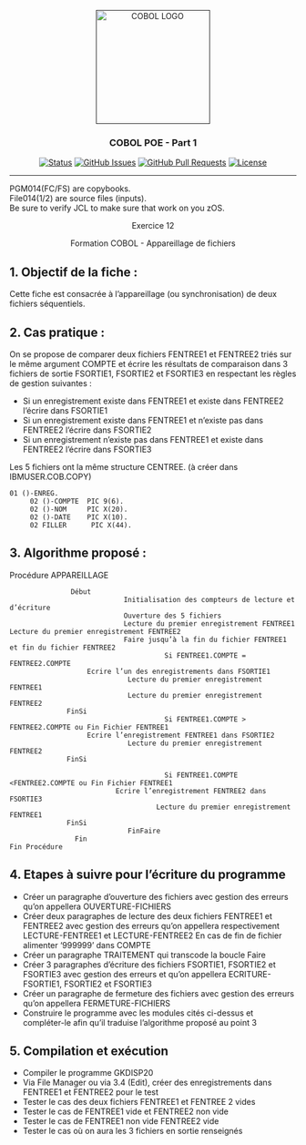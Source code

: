 <p align="center">
  <a href="" rel="noopener">
 <img width=200px height=200px src="https://www.krescentglobal.com/images/iphone/cobol-1.png" alt="COBOL LOGO"></a>
</p>

<h3 align="center">COBOL POE - Part 1</h3>

<div align="center">

[![Status](https://img.shields.io/badge/status-active-success.svg)]()
[![GitHub Issues](https://img.shields.io/github/issues/emericdefay/forma-cobol-1.svg)](https://github.com/emericdefay/forma-cobol-1/issues)
[![GitHub Pull Requests](https://img.shields.io/github/issues-pr/emericdefay/forma-cobol-1.svg)](https://github.com/emericdefay/forma-cobol-1/pulls)
[![License](https://img.shields.io/badge/license-MIT-blue.svg)](/LICENSE)

</div>

---

PGM014(FC/FS) are copybooks.  
File014(1/2) are source files (inputs).  
Be sure to verify JCL to make sure that work on you zOS.  

<p align="center"> Exercice 12
    <br> 
</p>


<p align="center">
Formation COBOL -  Appareillage de fichiers

## 1.	Objectif de la fiche :  

Cette fiche est consacrée à l’appareillage (ou synchronisation) de deux fichiers séquentiels.
 
## 2.	Cas pratique :  

On se propose de comparer deux fichiers FENTREE1 et FENTREE2 triés sur le même argument COMPTE et écrire les résultats de comparaison dans 3 fichiers de sortie FSORTIE1, FSORTIE2 et FSORTIE3 en respectant  les règles de gestion suivantes :
-	Si un enregistrement existe dans FENTREE1 et existe dans FENTREE2 l’écrire dans FSORTIE1
-	Si un enregistrement existe dans FENTREE1 et n’existe pas dans FENTREE2 l’écrire dans FSORTIE2
-	Si un enregistrement n’existe pas dans FENTREE1 et existe dans FENTREE2 l’écrire dans FSORTIE3

Les 5 fichiers ont la même structure CENTREE.    (à créer dans IBMUSER.COB.COPY)
```cbl
01 ()-ENREG.
     02 ()-COMPTE  PIC 9(6).
     02 ()-NOM     PIC X(20).
     02 ()-DATE    PIC X(10).
     02 FILLER      PIC X(44).
```

## 3.	Algorithme proposé :

Procédure APPAREILLAGE
```algo
               Début
                            Initialisation des compteurs de lecture et d’écriture
                            Ouverture des 5 fichiers 
                            Lecture du premier enregistrement FENTREE1
Lecture du premier enregistrement FENTREE2
                            Faire jusqu’à la fin du fichier FENTREE1 et fin du fichier FENTREE2
                                      Si FENTREE1.COMPTE = FENTREE2.COMPTE 
			       Ecrire l’un des enregistrements dans FSORTIE1
		                     Lecture du premier enregistrement FENTREE1
		                     Lecture du premier enregistrement FENTREE2
			  FinSi
                                      Si FENTREE1.COMPTE > FENTREE2.COMPTE ou Fin Fichier FENTREE1
			       Ecrire l’enregistrement FENTREE1 dans FSORTIE2
		                     Lecture du premier enregistrement FENTREE2
			  FinSi

                                      Si FENTREE1.COMPTE <FENTREE2.COMPTE ou Fin Fichier FENTREE1
			              Ecrire l’enregistrement FENTREE2 dans FSORTIE3
		                            Lecture du premier enregistrement FENTREE1
			  FinSi
                             FinFaire
                Fin
Fin Procédure
```
## 4.	Etapes à suivre pour l’écriture du programme

-	Créer un paragraphe d’ouverture des fichiers avec gestion des erreurs qu’on appellera OUVERTURE-FICHIERS
-	Créer deux paragraphes de lecture des deux fichiers FENTREE1 et FENTREE2  avec gestion des erreurs qu’on appellera respectivement LECTURE-FENTREE1 et LECTURE-FENTREE2
En cas de fin de fichier alimenter ‘999999’  dans COMPTE
-	Créer un paragraphe TRAITEMENT qui transcode la boucle Faire 
-	Créer 3 paragraphes d’écriture des fichiers FSORTIE1, FSORTIE2 et FSORTIE3 avec gestion des erreurs et qu’on appellera ECRITURE-FSORTIE1, FSORTIE2 et FSORTIE3
-	Créer un paragraphe de fermeture des fichiers avec gestion des erreurs qu’on appellera FERMETURE-FICHIERS
-	Construire le programme avec les modules cités ci-dessus et compléter-le afin qu’il traduise l’algorithme proposé au point 3

## 5.	Compilation et exécution

-	Compiler le programme GKDISP20
-	Via File Manager ou via 3.4 (Edit), créer des enregistrements dans FENTREE1 et FENTREE2 pour le test
- Tester le cas des deux fichiers FENTREE1 et FENTREE 2 vides
- Tester le cas de FENTREE1 vide et FENTREE2 non vide 
- Tester le cas de FENTREE1 non vide FENTREE2 vide 
- Tester le cas où on aura les 3 fichiers en sortie renseignés


</p>
